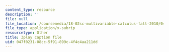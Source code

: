 ```yaml
---
content_type: resource
description: ''
file: null
file_location: /coursemedia/18-02sc-multivariable-calculus-fall-2010/047f023108cc5f91899c4f4c4aa211dd_uaHiAxFESc4.vtt
file_type: application/x-subrip
resourcetype: Other
title: 3play caption file
uid: 047f0231-08cc-5f91-899c-4f4c4aa211dd
---
```

